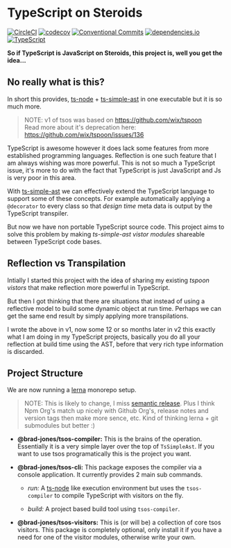# TypeScript on Steroids
[![CircleCI](https://img.shields.io/circleci/project/github/brad-jones/tsos.svg)](https://circleci.com/gh/brad-jones/tsos/tree/master)
[![codecov](https://codecov.io/gh/brad-jones/tsos/branch/master/graph/badge.svg)](https://codecov.io/gh/brad-jones/tsos)
[![Conventional Commits](https://img.shields.io/badge/Conventional%20Commits-1.0.0-yellow.svg)](https://conventionalcommits.org)
[![dependencies.io](https://img.shields.io/badge/dependencies.io-updated-blue.svg)](https://dependencies.io)
[![TypeScript](https://img.shields.io/badge/%3C/%3E-TypeScript-blue.svg)](https://www.typescriptlang.org/)

__So if TypeScript is JavaScript on Steroids, this project is, well you get the idea...__

## No really what is this?
In short this provides, [ts-node](https://github.com/TypeStrong/ts-node) +
[ts-simple-ast](https://github.com/dsherret/ts-simple-ast) in one executable
but it is so much more.

> NOTE: v1 of tsos was based on https://github.com/wix/tspoon  
> Read more about it's deprecation here: https://github.com/wix/tspoon/issues/136

TypeScript is awesome however it does lack some features from more established
programming languages. Reflection is one such feature that I am always wishing
was more powerful. This is not so much a TypeScript issue, it's more to do with
the fact that TypeScript is just JavaScript and Js is very poor in this area.

With [ts-simple-ast](https://github.com/dsherret/ts-simple-ast) we can
effectively extend the TypeScript language to support some of these concepts.
For example automatically applying a `@decorator` to every class so that
_design time_ meta data is output by the TypeScript transpiler.

But now we have non portable TypeScript source code. This project aims to solve
this problem by making _ts-simple-ast vistor modules_ shareable between
TypeScript code bases.

## Reflection vs Transpilation
Intially I started this project with the idea of sharing my existing
_tspoon vistors_ that make reflection more powerful in TypeScript.

But then I got thinking that there are situations that instead of using a
reflective model to build some dynamic object at run time. Perhaps we can get
the same end result by simply applying more transpilations.

I wrote the above in v1, now some 12 or so months later in v2 this exactly what
I am doing in my TypeScript projects, basically you do all your reflection at
build time using the AST, before that very rich type information is discarded.

## Project Structure
We are now running a [lerna](https://lernajs.io/) monorepo setup.

> NOTE: This is likely to change, I miss [semantic release](https://github.com/semantic-release/semantic-release).
  Plus I think Npm Org's match up nicely with Github Org's, release notes and
  version tags then make more sence, etc. Kind of thinking lerna + git submodules
  but better :)

- __@brad-jones/tsos-compiler:__ This is the brains of the operation.
  Essentially it is a very simple layer over the top of `TsSimpleAst`.
  If you want to use tsos programatically this is the project you want.

- __@brad-jones/tsos-cli:__ This package exposes the compiler via a console
  application. It currently provides 2 main sub commands.

  - _run:_ A [ts-node](https://github.com/TypeStrong/ts-node) like execution
    environment but uses the `tsos-compiler` to compile TypeScript with visitors
    on the fly.
  
  - _build:_ A project based build tool using `tsos-compiler`.

- __@brad-jones/tsos-visitors:__ This is (or will be) a collection of core tsos
  visitors. This package is completely optional, only install it if you have
  a need for one of the visitor modules, otherwise write your own.
